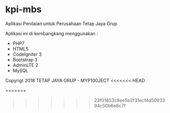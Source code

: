 # kpi-mbs
Aplikasi Penilaian untuk Perusahaan Tetap Jaya Grup

Aplikasi ini di kembangkang menggunakan :
- PHP7
- HTML5
- CodeIgniter 3
- Bootstrap 3
- AdminLTE 2
- MySQL

Copyrigt 2018 TETAP JAYA GRUP - MYP100JECT 
<<<<<<< HEAD

=======
>>>>>>> 23f01653c8ee5b2f31ecf4d5093394c50b6e8c7f
